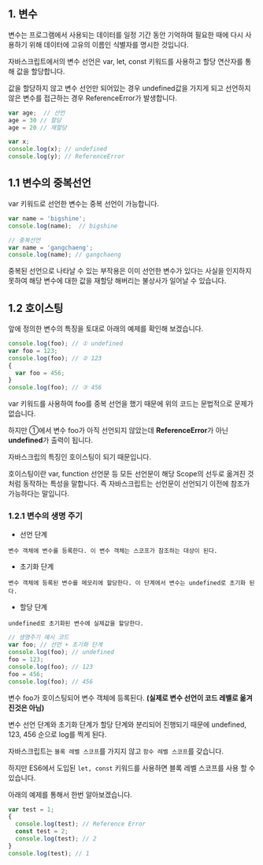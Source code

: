 1\. 변수
------

 변수는 프로그램에서 사용되는 데이터를 일정 기간 동안 기억하여 필요한 때에 다시 사용하기 위해 데이터에 고유의 이름인 식별자를 명시한 것입니다.

 자바스크립트에서의 변수 선언은 var, let, const 키워드를 사용하고 할당 연산자를 통해 값을 할당합니다.

 값을 할당하지 않고 변수 선언만 되어있는 경우 undefined값을 가지게 되고 선언하지 않은 변수를 접근하는 경우 ReferenceError가 발생합니다.

```js
var age;  // 선언
age = 30 // 할당
age = 20 // 재할당

var x;
console.log(x); // undefined
console.log(y); // ReferenceError
```

1.1 변수의 중복선언
------------

 var 키워드로 선언한 변수는 중복 선언이 가능합니다.

```js
var name = 'bigshine';
console.log(name);  // bigshine

// 중복선언
var name = 'gangchaeng';
console.log(name); // gangchaeng
```

중복된 선언으로 나타날 수 있는 부작용은 이미 선언한 변수가 있다는 사실을 인지하지 못하여 해당 변수에 대한 값을 재할당 해버리는 불상사가 일어날 수 있습니다.

1.2 호이스팅
---------

 앞에 정의한 변수의 특징을 토대로 아래의 예제를 확인해 보겠습니다.

```js
console.log(foo); // ① undefined
var foo = 123;
console.log(foo); // ② 123
{
  var foo = 456;
}
console.log(foo); // ③ 456
```

var 키워드를 사용하여 foo를 중복 선언을 했기 때문에 위의 코드는 문법적으로 문제가 없습니다.

 하지만 ①에서 변수 foo가 아직 선언되지 않았는데 **ReferenceError**가 아닌 **undefined**가 출력이 됩니다.

 자바스크립의 특징인 호이스팅이 되기 때문입니다.

 호이스팅이란 var, function 선언문 등 모든 선언문이 해당 Scope의 선두로 옮겨진 것 처럼 동작하는 특성을 말합니다. 즉 자바스크립트는 선언문이 선언되기 이전에 참조가 가능하다는 말입니다.

###  1.2.1 변수의 생명 주기

* 선언 단계

 `​변수 객체에 변수를 등록한다. 이 변수 객체는 스코프가 참조하는 대상이 된다.`

* 초기화 단계

 `​변수 객체에 등록된 변수를 메모리에 할당한다. 이 단계에서 변수는 undefined로 초기화 된다.`

* 할당 단계

 `​undefined로 초기화된 변수에 실제값을 할당한다.`

```js
// 생명주기 예시 코드
var foo; // 선언 + 초기화 단계
console.log(foo); // undefined
foo = 123;
console.log(foo); // 123
foo = 456;
console.log(foo); // 456
```

변수 foo가 호이스팅되어 변수 객체에 등록된다. **(실제로 변수 선언이 코드 레벨로 옮겨진것은 아님)**

 변수 선언 단계와 초기화 단계가 할당 단계와 분리되어 진행되기 때문에 undefined, 123, 456 순으로 log를 찍게 된다.

 자바스크립트는 `블록 레벨 스코프`를 가지지 않고 `함수 레벨 스코프`를 갖습니다.

 하지만 ES6에서 도입된 `let, const` 키워드를 사용하면 블록 레벨 스코프를 사용 할 수 있습니다.

 아래의 예제를 통해서 한번 알아보겠습니다.

```js
var test = 1;
{
  console.log(test); // Reference Error
  const test = 2;
  console.log(test); // 2
}
console.log(test); // 1
```